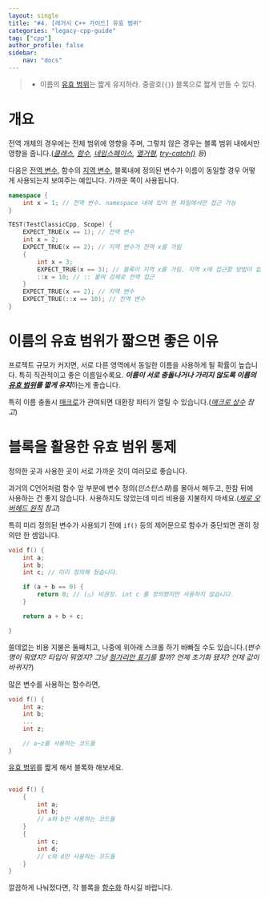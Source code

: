 ```yaml
---
layout: single
title: "#4. [레거시 C++ 가이드] 유효 범위"
categories: "legacy-cpp-guide"
tag: ["cpp"]
author_profile: false
sidebar: 
    nav: "docs"
---
```


> * 이름의 [유효 범위](https://tango1202.github.io/legacy-cpp-guide/legacy-cpp-guide-scope/)는 짧게 유지하라. 중괄호(`{}`) 블록으로 짧게 만들 수 있다.

# 개요

전역 개체의 경우에는 전체 범위에 영향을 주며, 그렇치 않은 경우는 블록 범위 내에서만 영향을 줍니다.(*[클래스](https://tango1202.github.io/legacy-cpp-guide/legacy-cpp-guide-struct-class-union/), [함수](https://tango1202.github.io/legacy-cpp-guide/legacy-cpp-guide-function/), [네임스페이스](https://tango1202.github.io/legacy-cpp-guide/legacy-cpp-guide-namespace/), [열거형](https://tango1202.github.io/legacy-cpp-guide/legacy-cpp-guide-enum/), [try-catch()](https://tango1202.github.io/legacy-cpp-exception/legacy-cpp-exception-mechanism/) 등*)

다음은 [전역 변수](https://tango1202.github.io/legacy-cpp-guide/legacy-cpp-guide-static-extern-lifetime/#%EC%A0%84%EC%97%AD-%EB%B3%80%EC%88%98), 함수의 [지역 변수](https://tango1202.github.io/legacy-cpp-guide/legacy-cpp-guide-static-extern-lifetime/#%EC%A7%80%EC%97%AD-%EB%B3%80%EC%88%98), 블록내에 정의된 변수가 이름이 동일할 경우 어떻게 사용되는지 보여주는 예입니다. 가까운 쪽이 사용됩니다.

```cpp
namespace {
    int x = 1; // 전역 변수. namespace 내에 있어 현 파일에서만 접근 가능
}

TEST(TestClassicCpp, Scope) {
    EXPECT_TRUE(x == 1); // 전역 변수
    int x = 2; 
    EXPECT_TRUE(x == 2); // 지역 변수가 전역 x를 가림
    {
        int x = 3;
        EXPECT_TRUE(x == 3); // 블록이 지역 x를 가림. 지역 x에 접근할 방법이 없어요.
        ::x = 10; // :: 붙여 강제로 전역 접근
    } 
    EXPECT_TRUE(x == 2); // 지역 변수
    EXPECT_TRUE(::x == 10); // 전역 변수
}
```

# 이름의 유효 범위가 짧으면 좋은 이유

프로젝트 규모가 커지면, 서로 다른 영역에서 동일한 이름을 사용하게 될 확률이 높습니다. 특히 직관적이고 좋은 이름일수록요. ***이름이 서로 충돌나거나 가리지 않도록 이름의 [유효 범위](https://tango1202.github.io/legacy-cpp-guide/legacy-cpp-guide-scope/)를 짧게 유지***하는게 좋습니다.

특히 이름 충돌시 [매크로](https://tango1202.github.io/legacy-cpp-guide/legacy-cpp-guide-preprocessor/)가 관여되면 대환장 파티가 열릴 수 있습니다.(*[매크로 상수](https://tango1202.github.io/legacy-cpp-guide/legacy-cpp-guide-preprocessor/#%EB%A7%A4%ED%81%AC%EB%A1%9C-%EC%83%81%EC%88%98) 참고*)

# 블록을 활용한 유효 범위 통제

정의한 곳과 사용한 곳이 서로 가까운 것이 여러모로 좋습니다.

과거의 C언어처럼 함수 앞 부분에 변수 정의(*인스턴스화*)를 몰아서 해두고, 한참 뒤에 사용하는 건 좋지 않습니다. 사용하지도 않았는데 미리 비용을 지불하지 마세요.(*[제로 오버헤드 원칙](https://tango1202.github.io/principle/principle-zero-overhead/) 참고*) 

특히 미리 정의된 변수가 사용되기 전에 `if()` 등의 제어문으로 함수가 중단되면 괜히 정의만 한 셈입니다.

```cpp
void f() {
    int a;
    int b;
    int c; // 미리 정의해 뒀습니다.

    if (a + b == 0) {
        return 0; // (△) 비권장. int c 를 정의했지만 사용하지 않습니다.
    }

    return a + b + c;

}
```

쓸데없는 비용 지불은 둘째치고, 나중에 위아래 스크롤 하기 바빠질 수도 있습니다.(*변수명이 뭐였지? 타입이 뭐였지? 그냥 [헝가리안 표기](https://tango1202.github.io/legacy-cpp-guide/legacy-cpp-guide-naming/#%ED%83%80%EC%9E%85-%EB%AA%85%EC%8B%9C-%EA%B8%88%EC%A7%80)를 할까? 언제 초기화 됐지? 언제 값이 바뀌지?*) 
 
많은 변수를 사용하는 함수라면,

```cpp
void f() {
    int a;
    int b;
    ...
    int z;

    // a~z를 사용하는 코드들
}
```

[유효 범위](https://tango1202.github.io/legacy-cpp-guide/legacy-cpp-guide-scope/)를 짧게 해서 블록화 해보세요.

```cpp

void f() {
    {
        int a;
        int b;
        // a와 b만 사용하는 코드들
    }
    {
        int c;
        int d;
        // c와 d만 사용하는 코드들
    }
}
```

깔끔하게 나눠졌다면, 각 블록을 [함수화](https://tango1202.github.io/legacy-cpp-guide/legacy-cpp-guide-function/) 하시길 바랍니다.
